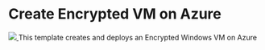 # Create Encrypted VM on Azure

<a href="https://portal.azure.com/#create/Microsoft.Template/uri/https%3A%2F%2Fraw.githubusercontent.com%2Faravindthoram%2FDiskEncryption%2Fmaster%2FazureDeployEncryptedWindowsVm.json" target="_blank">
    <img src="http://azuredeploy.net/deploybutton.png"/>
</a>
This template creates and deploys an Encrypted Windows VM on Azure


